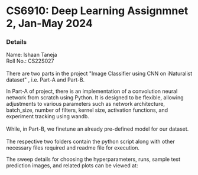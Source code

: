 
# CS6910: Deep Learning Assignmnet 2, Jan-May 2024

### Details

Name: Ishaan Taneja
</br>
Roll No.: CS22S027
</br>
</br>
There are two parts in the project "Image Classifier using CNN on iNaturalist dataset" , i.e. Part-A and Part-B. 
</br>

In Part-A of project, there is an implementation of a convolution neural network from scratch using Python. It is designed to be flexible, allowing adjustments to various parameters such as network architecture, batch_size, number of filters, kernel size, activation functions, and experiment tracking using wandb.
</br>
</br>
While, in Part-B, we finetune an already pre-defined model for our dataset. 
</br>
</br>
The respective two folders contain the python script along with other necessary files required and readme file for execution.

The sweep details for choosing the hyperparameters, runs, sample test prediction images, and related plots can be viewed at:
